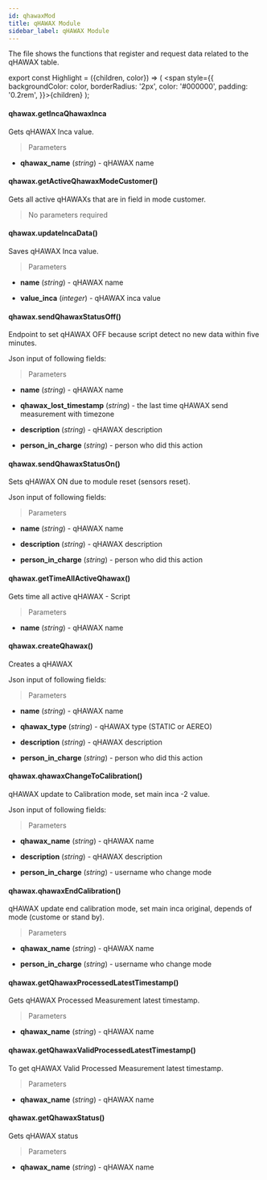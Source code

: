 ```yaml
---
id: qhawaxMod
title: qHAWAX Module
sidebar_label: qHAWAX Module
---
```


The file shows the functions that register and request data related to the qHAWAX table.

export const Highlight = ({children, color}) => ( <span style={{
      backgroundColor: color,
      borderRadius: '2px',
      color: '#000000',
      padding: '0.2rem',
    }}>{children}</span> );

#### <Highlight color="#b2e4f7">qhawax.getIncaQhawaxInca</Highlight>

Gets qHAWAX Inca value.

>Parameters

* **qhawax_name** (*string*) - qHAWAX name

#### <Highlight color="#b2e4f7">qhawax.getActiveQhawaxModeCustomer()</Highlight>

Gets all active qHAWAXs that are in field in mode customer.

>No parameters required

#### <Highlight color="#b2e4f7">qhawax.updateIncaData()</Highlight>

Saves qHAWAX Inca value.

>Parameters

* **name** (*string*) - qHAWAX name

* **value_inca** (*integer*) - qHAWAX inca value

#### <Highlight color="#b2e4f7">qhawax.sendQhawaxStatusOff()</Highlight>

Endpoint to set qHAWAX OFF because script detect no new data within five minutes.

Json input of following fields:

>Parameters

* **name** (*string*) - qHAWAX name

* **qhawax_lost_timestamp** (*string*) - the last time qHAWAX send measurement with timezone

* **description** (*string*) - qHAWAX description

* **person_in_charge** (*string*) - person who did this action

#### <Highlight color="#b2e4f7">qhawax.sendQhawaxStatusOn()</Highlight>

Sets qHAWAX ON due to module reset (sensors reset).

Json input of following fields:

>Parameters

* **name** (*string*) - qHAWAX name

* **description** (*string*) - qHAWAX description

* **person_in_charge** (*string*) - person who did this action

#### <Highlight color="#b2e4f7">qhawax.getTimeAllActiveQhawax()</Highlight>

Gets time all active qHAWAX - Script

>Parameters

* **name** (*string*) - qHAWAX name

#### <Highlight color="#b2e4f7">qhawax.createQhawax()</Highlight>

Creates a qHAWAX

Json input of following fields:

>Parameters

* **name** (*string*) - qHAWAX name

* **qhawax_type** (*string*) - qHAWAX type (STATIC or AEREO)

* **description** (*string*) - qHAWAX description

* **person_in_charge** (*string*) - person who did this action

#### <Highlight color="#b2e4f7">qhawax.qhawaxChangeToCalibration()</Highlight>

qHAWAX update to Calibration mode, set main inca -2 value.

Json input of following fields:

>Parameters

* **qhawax_name** (*string*) - qHAWAX name

* **description** (*string*) - qHAWAX description

* **person_in_charge** (*string*) - username who change mode

#### <Highlight color="#b2e4f7">qhawax.qhawaxEndCalibration()</Highlight>

qHAWAX update end calibration mode, set main inca original, depends of mode (custome or stand by).

>Parameters

* **qhawax_name** (*string*) - qHAWAX name

* **person_in_charge** (*string*) - username who change mode

#### <Highlight color="#b2e4f7">qhawax.getQhawaxProcessedLatestTimestamp()</Highlight>

Gets qHAWAX Processed Measurement latest timestamp.

>Parameters

* **qhawax_name** (*string*) - qHAWAX name

#### <Highlight color="#b2e4f7">qhawax.getQhawaxValidProcessedLatestTimestamp()</Highlight>

To get qHAWAX Valid Processed Measurement latest timestamp.

>Parameters

* **qhawax_name** (*string*) - qHAWAX name

#### <Highlight color="#b2e4f7">qhawax.getQhawaxStatus()</Highlight>

Gets qHAWAX status

>Parameters

* **qhawax_name** (*string*) - qHAWAX name
